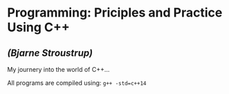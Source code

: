 # Programming: Priciples and Practice Using C++
## _(Bjarne Stroustrup)_

My journery into the world of C++...

All programs are compiled using: ```g++ -std=c++14```
